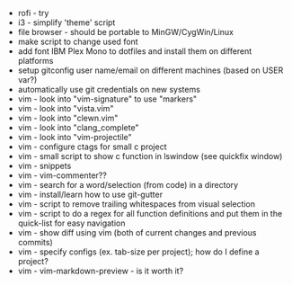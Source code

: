 * rofi - try
* i3 - simplify 'theme' script
* file browser - should be portable to MinGW/CygWin/Linux
* make script to change used font
* add font IBM Plex Mono to dotfiles and install them on different platforms
* setup gitconfig user name/email on different machines (based on USER var?)
* automatically use git credentials on new systems
* vim - look into "vim-signature" to use "markers"
* vim - look into "vista.vim"
* vim - look into "clewn.vim"
* vim - look into "clang_complete"
* vim - look into "vim-projectile"
* vim - configure ctags for small c project
* vim - small script to show c function in lswindow (see quickfix window)
* vim - snippets
* vim - vim-commenter??
* vim - search for a word/selection (from code) in a directory
* vim - install/learn how to use git-gutter
* vim - script to remove trailing whitespaces from visual selection
* vim - script to do a regex for all function definitions and put them in the quick-list for easy navigation
* vim - show diff using vim (both of current changes and previous commits)
* vim - specify configs (ex. tab-size per project); how do I define a project?
* vim - vim-markdown-preview - is it worth it?
